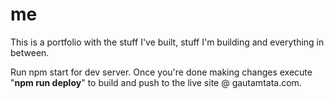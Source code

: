 # me
This is a portfolio with the stuff I've built, stuff I'm building and everything in between.

Run npm start for dev server.
Once you're done making changes execute "**npm run deploy**" to build and push to the live site @ gautamtata.com.
